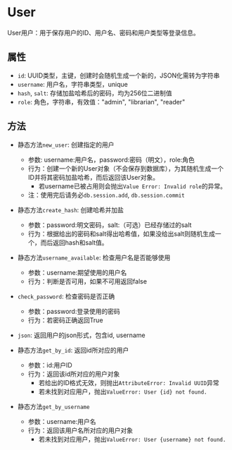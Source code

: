 
# User

User用户：用于保存用户的ID、用户名、密码和用户类型等登录信息。

## 属性

- `id`: UUID类型，主键，创建时会随机生成一个新的，JSON化需转为字符串
- `username`: 用户名，字符串类型，unique
- `hash`, `salt`: 存储加盐哈希后的密码，均为256位二进制值
- `role`: 角色，字符串，有效值："admin", "librarian", "reader"

## 方法

- 静态方法`new_user`: 创建指定的用户
  - 参数: username:用户名，password:密码（明文），role:角色
  - 行为：创建一个新的User对象（不会保存到数据库），为其随机生成一个ID并将其密码加盐哈希，而后返回该User对象。
    - 若username已被占用则会抛出`Value Error: Invalid role`的异常。
  - 注：使用完后请务必`db.session.add`, `db.session.commit`

- 静态方法`create_hash`: 创建哈希并加盐
  - 参数：password:明文密码，salt:（可选）已经存储过的salt
  - 行为：根据给出的密码和salt得出哈希值，如果没给出salt则随机生成一个，而后返回hash和salt值。

- 静态方法`username_available`: 检查用户名是否能够使用
  - 参数：username:期望使用的用户名
  - 行为：判断是否可用，如果不可用返回false

- `check_password`: 检查密码是否正确
  - 参数：password:登录使用的密码
  - 行为：若密码正确返回True

- `json`: 返回用户的json形式，包含id, username

- 静态方法`get_by_id`: 返回id所对应的用户
  - 参数：id:用户ID
  - 行为：返回该id所对应的用户对象
    - 若给出的ID格式无效，则抛出`AttributeError: Invalid UUID`异常
    - 若未找到对应用户，抛出`ValueError: User {id} not found.`

- 静态方法`get_by_username`
  - 参数：username:用户名
  - 行为：返回该用户名所对应的用户对象
    - 若未找到对应用户，抛出`ValueError: User {username} not found.`

